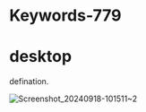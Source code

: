 # Keywords-779
# desktop 
defination.

![Screenshot_20240918-101511~2](https://github.com/user-attachments/assets/f344acd3-d2d0-4d3d-b977-3e91c7324dff)
